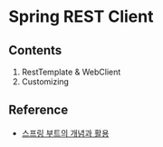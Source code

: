 # Spring REST Client

## Contents
1. RestTemplate & WebClient
2. Customizing
## Reference
* [스프링 부트의 개념과 활용](https://www.inflearn.com/course/%EC%8A%A4%ED%94%84%EB%A7%81%EB%B6%80%ED%8A%B8/dashboard)